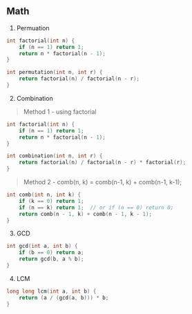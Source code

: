 ## Math

1. Permuation
```cpp
int factorial(int n) {
    if (n == 1) return 1;
    return n * factorial(n - 1);
}

int permutation(int n, int r) {
    return factorial(n) / factorial(n - r);
}
```

2. Combination

> Method 1 - using factorial
```cpp
int factorial(int n) {
    if (n == 1) return 1;
    return n * factorial(n - 1);
}

int combination(int n, int r) {
    return factorial(n) / factorial(n - r) * factorial(r);
}
```

> Method 2 - comb(n, k) = comb(n-1, k) + comb(n-1, k-1);
```cpp
int comb(int n, int k) {
    if (k == 0) return 1;
    if (n == k) return 1;  // or if (n == 0) return 0;
    return comb(n - 1, k) + comb(n - 1, k - 1);
}
```

3. GCD
```cpp
int gcd(int a, int b) {
    if (b == 0) return a;
    return gcd(b, a % b);
}
```

4. LCM
```cpp
long long lcm(int a, int b) {
    return (a / (gcd(a, b))) * b;
}
```

